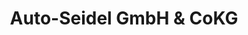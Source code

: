 ---
title: "Auto-Seidel GmbH & CoKG"
url: /schwarzenberg-erzgeb/auto-seidel-gmbh-und-cokg/
shop: Autowerkstatt
---